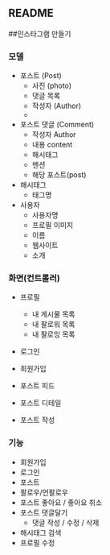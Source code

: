 ## README

##인스타그램 만들기

### 모델 

- 포스트 (Post)
    - 사진 (photo)
    - 댓글 목록 
    - 작성자 (Author)
    -
- 포스트 댓글 (Comment)
    - 작성자 Author 
    - 내용 content
    - 해시태그 
    - 멘션 
    - 해당 포스트(post)
- 해시태그 
    - 태그명 
- 사용자 
    - 사용자명
    - 프로필 이미지 
    - 이름 
    - 웹사이트 
    - 소개 
 
### 화면(컨트롤러)
 
- 프로필
    - 내 게시물 목록 
    - 내 팔로워 목록
    - 내 팔로잉 목록
    
- 로그인 
- 회원가입 

- 포스트 피드
- 포스트 디테일 
- 포스트 작성

### 기능 
- 회원가입
- 로그인
- 포스트
- 팔로우/언팔로우
- 포스트 좋아요 / 좋아요 취소
- 포스트 댓글달기
    - 댓글 작성 / 수정 / 삭제
- 해시태그 검색 
- 프로필 수정  
